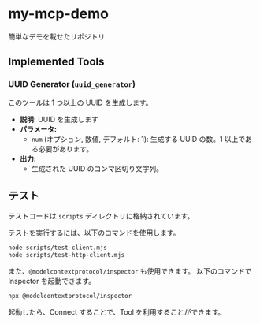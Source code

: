 # my-mcp-demo

簡単なデモを載せたリポジトリ

## Implemented Tools

### UUID Generator (`uuid_generator`)

このツールは 1 つ以上の UUID を生成します。

- **説明:** UUID を生成します
- **パラメータ:**
  - `num` (オプション, 数値, デフォルト: 1): 生成する UUID の数。1 以上である必要があります。
- **出力:**
  - 生成された UUID のコンマ区切り文字列。

## テスト

テストコードは `scripts` ディレクトリに格納されています。

テストを実行するには、以下のコマンドを使用します。

```bash
node scripts/test-client.mjs
node scripts/test-http-client.mjs
```

また、`@modelcontextprotocol/inspector` も使用できます。
以下のコマンドで Inspector を起動できます。

```bash
npx @modelcontextprotocol/inspector
```

起動したら、Connect することで、Tool を利用することができます。
